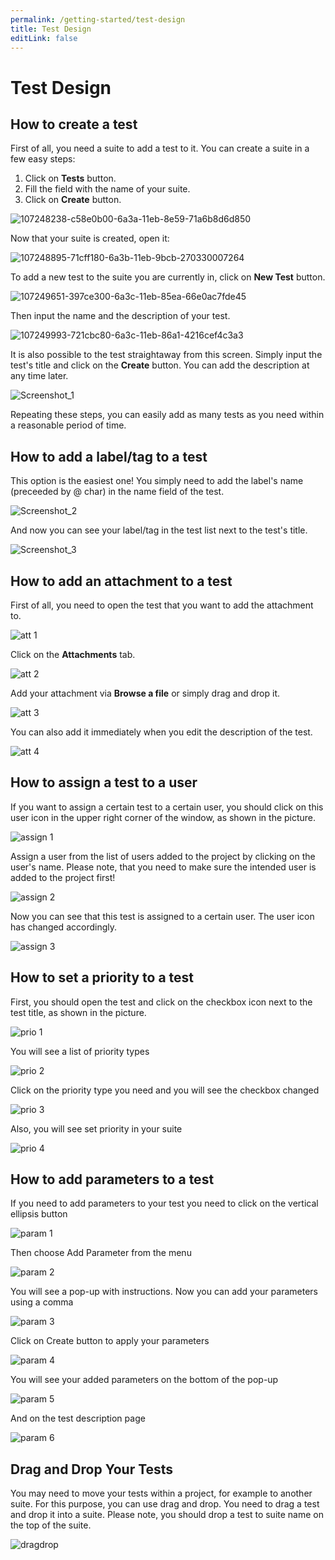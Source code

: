 ```yaml
---
permalink: /getting-started/test-design
title: Test Design
editLink: false
---
```


# Test Design

## **How to create a test**

First of all, you need a suite to add a test to it. 
You can create a suite in a few easy steps:

1. Click on **Tests** button.
2. Fill the field with the name of your suite.
3.  Click on **Create** button.

![107248238-c58e0b00-6a3a-11eb-8e59-71a6b8d6d850](images/107252438-03d8f980-6a3e-11eb-8c02-a459cc27e46e.png)

Now that your suite is created, open it:

![107248895-71cff180-6a3b-11eb-9bcb-270330007264](images/107252511-16533300-6a3e-11eb-9bdc-15d12c9cda25.png)

To add a new test to the suite you are currently in,  click on **New Test** button.

![107249651-397ce300-6a3c-11eb-85ea-66e0ac7fde45](images/107252534-1ce1aa80-6a3e-11eb-85cf-90ffaa24d587.png)

Then input the name and the description of your test. 

![107249993-721cbc80-6a3c-11eb-86a1-4216cef4c3a3](images/107252546-1fdc9b00-6a3e-11eb-8c29-f76410ff2c22.png)

It is also possible to the test straightaway from this screen. Simply input the test's title and click on the **Create** button. You can add the description at any time later. 

![Screenshot_1](images/107253458-fe2fe380-6a3e-11eb-9409-5e49b9d365cb.jpg)

Repeating these steps, you can easily add as many tests as you need within a reasonable period of time.

## **How to add a label/tag to a test**

This option is the easiest one! You simply need to add the label's name (preceeded by @ char) in the name field of the test.

![Screenshot_2](images/107258031-03436180-6a44-11eb-8bb6-4293e9655927.jpg)

And now you can see your label/tag in the test list next to the test's title.

![Screenshot_3](images/107258147-23732080-6a44-11eb-8e3e-e0b9f7dfeaa7.jpg)

## **How to add an attachment to a test**

First of all, you need to open the test that you want to add the attachment to. 

![att 1](images/107259926-430b4880-6a46-11eb-8d1d-db33ffecaa27.jpg)

Click on the **Attachments** tab.

![att 2](images/107259991-54eceb80-6a46-11eb-8ff0-272a62ed463a.jpg)

Add your attachment via **Browse a file** or simply drag and drop it.

![att 3](images/107260167-85cd2080-6a46-11eb-88ff-d732bbc4d289.jpg)

You can also add it immediately when you edit the description of the test.

![att 4](images/107261652-3be53a00-6a48-11eb-8c6e-9a544c06259b.jpg)

## **How to assign a test to a user**

If you want to assign a certain test to a certain user, you should click on this user icon in the upper right corner of the window, as shown in the picture.

![assign 1](images/107271203-91bfdf00-6a54-11eb-897f-9e5f036b95b3.jpg)

Assign a user from the list of users added to the project by clicking on the user's name. Please note, that you need to make sure the intended user is added to the project first!

![assign 2](images/107271246-a2705500-6a54-11eb-9caf-c729ee83bf1e.jpg)

Now you can see that this test is assigned to a certain user. The user icon has changed accordingly.

![assign 3](images/107271569-1d397000-6a55-11eb-9f3e-c42977a7ab1d.jpg)

## **How to set a priority to a test**

First, you should open the test and click on the checkbox icon next to the test title, as shown in the picture.

![prio 1](images/107272525-7ce44b00-6a56-11eb-9136-461a52c8fa0d.jpg)

You will see a list of priority types

![prio 2](images/107272594-97b6bf80-6a56-11eb-9ae7-c2d76c6e9910.jpg)

Click on the priority type you need and you will see the checkbox changed

![prio 3](images/107272685-c0d75000-6a56-11eb-8177-810f632a5c44.jpg)

Also, you will see set priority in your suite

![prio 4](images/107273197-668abf00-6a57-11eb-9312-2ba8755c164e.jpg)

## **How to add parameters to a test**

If you need to add parameters to your test you need to click on the vertical ellipsis button

![param 1](images/107274640-5542b200-6a59-11eb-91e7-50453d3e1fa5.jpg)

Then choose Add Parameter from the menu

![param 2](images/107274735-80c59c80-6a59-11eb-882d-df06a931d720.jpg)

You will see a pop-up with instructions. Now you can add your parameters using a comma

![param 3](images/107274897-b66a8580-6a59-11eb-9634-514a30fe495a.jpg)

Click on Create button to apply your parameters

![param 4](images/107275045-eb76d800-6a59-11eb-8186-092113e94eda.jpg)

You will see your added parameters on the bottom of the pop-up

![param 5](images/107275180-14976880-6a5a-11eb-8e12-0fa6a26754ef.jpg)

And on the test description page

![param 6](images/107275231-25e07500-6a5a-11eb-9ada-aa273d96fea8.jpg)

## **Drag and Drop Your Tests**

You may need to move your tests within a project, for example to another suite. For this purpose, you can use drag and drop. You need to drag a test and drop it into a suite. Please note, you should drop a test to suite name on the top of the suite.

![dragdrop](images/109201066-095a7180-77aa-11eb-8066-7a4d3f6740da.gif)














